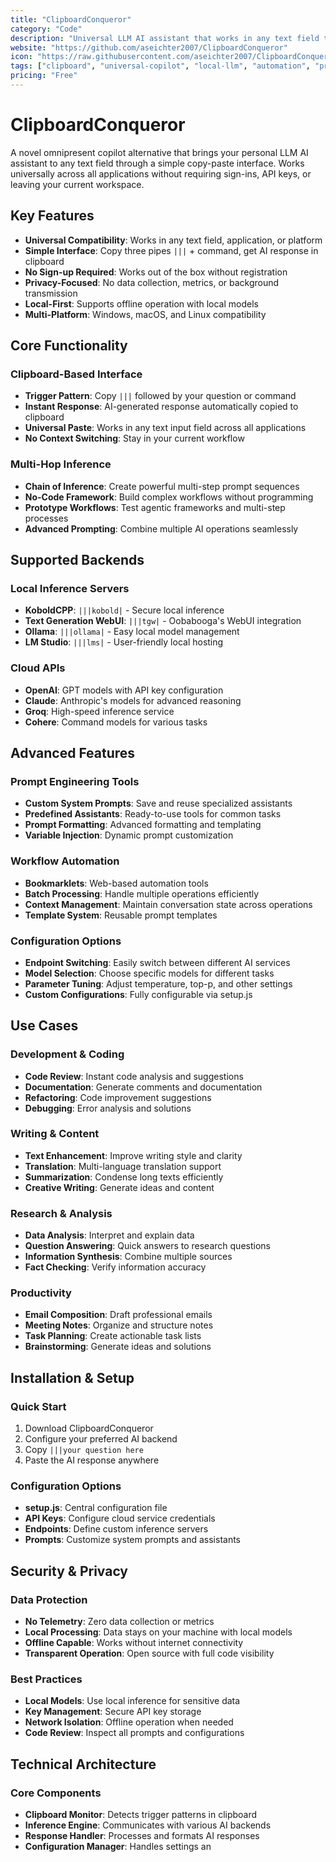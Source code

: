 ```yaml
---
title: "ClipboardConqueror"
category: "Code"
description: "Universal LLM AI assistant that works in any text field through clipboard-based copy-paste interface"
website: "https://github.com/aseichter2007/ClipboardConqueror"
icon: "https://raw.githubusercontent.com/aseichter2007/ClipboardConqueror/refs/heads/main/CCfinal.jpg"
tags: ["clipboard", "universal-copilot", "local-llm", "automation", "productivity"]
pricing: "Free"
---
```


# ClipboardConqueror

A novel omnipresent copilot alternative that brings your personal LLM AI assistant to any text field through a simple copy-paste interface. Works universally across all applications without requiring sign-ins, API keys, or leaving your current workspace.

## Key Features

- **Universal Compatibility**: Works in any text field, application, or platform
- **Simple Interface**: Copy three pipes `|||` + command, get AI response in clipboard
- **No Sign-up Required**: Works out of the box without registration
- **Privacy-Focused**: No data collection, metrics, or background transmission
- **Local-First**: Supports offline operation with local models
- **Multi-Platform**: Windows, macOS, and Linux compatibility

## Core Functionality

### Clipboard-Based Interface
- **Trigger Pattern**: Copy `|||` followed by your question or command
- **Instant Response**: AI-generated response automatically copied to clipboard
- **Universal Paste**: Works in any text input field across all applications
- **No Context Switching**: Stay in your current workflow

### Multi-Hop Inference
- **Chain of Inference**: Create powerful multi-step prompt sequences
- **No-Code Framework**: Build complex workflows without programming
- **Prototype Workflows**: Test agentic frameworks and multi-step processes
- **Advanced Prompting**: Combine multiple AI operations seamlessly

## Supported Backends

### Local Inference Servers
- **KoboldCPP**: `|||kobold|` - Secure local inference
- **Text Generation WebUI**: `|||tgw|` - Oobabooga's WebUI integration
- **Ollama**: `|||ollama|` - Easy local model management
- **LM Studio**: `|||lms|` - User-friendly local hosting

### Cloud APIs
- **OpenAI**: GPT models with API key configuration
- **Claude**: Anthropic's models for advanced reasoning
- **Groq**: High-speed inference service
- **Cohere**: Command models for various tasks

## Advanced Features

### Prompt Engineering Tools
- **Custom System Prompts**: Save and reuse specialized assistants
- **Predefined Assistants**: Ready-to-use tools for common tasks
- **Prompt Formatting**: Advanced formatting and templating
- **Variable Injection**: Dynamic prompt customization

### Workflow Automation
- **Bookmarklets**: Web-based automation tools
- **Batch Processing**: Handle multiple operations efficiently
- **Context Management**: Maintain conversation state across operations
- **Template System**: Reusable prompt templates

### Configuration Options
- **Endpoint Switching**: Easily switch between different AI services
- **Model Selection**: Choose specific models for different tasks
- **Parameter Tuning**: Adjust temperature, top-p, and other settings
- **Custom Configurations**: Fully configurable via setup.js

## Use Cases

### Development & Coding
- **Code Review**: Instant code analysis and suggestions
- **Documentation**: Generate comments and documentation
- **Refactoring**: Code improvement suggestions
- **Debugging**: Error analysis and solutions

### Writing & Content
- **Text Enhancement**: Improve writing style and clarity
- **Translation**: Multi-language translation support
- **Summarization**: Condense long texts efficiently
- **Creative Writing**: Generate ideas and content

### Research & Analysis
- **Data Analysis**: Interpret and explain data
- **Question Answering**: Quick answers to research questions
- **Information Synthesis**: Combine multiple sources
- **Fact Checking**: Verify information accuracy

### Productivity
- **Email Composition**: Draft professional emails
- **Meeting Notes**: Organize and structure notes
- **Task Planning**: Create actionable task lists
- **Brainstorming**: Generate ideas and solutions

## Installation & Setup

### Quick Start
1. Download ClipboardConqueror
2. Configure your preferred AI backend
3. Copy `|||your question here`
4. Paste the AI response anywhere

### Configuration Options
- **setup.js**: Central configuration file
- **API Keys**: Configure cloud service credentials
- **Endpoints**: Define custom inference servers
- **Prompts**: Customize system prompts and assistants

## Security & Privacy

### Data Protection
- **No Telemetry**: Zero data collection or metrics
- **Local Processing**: Data stays on your machine with local models
- **Offline Capable**: Works without internet connectivity
- **Transparent Operation**: Open source with full code visibility

### Best Practices
- **Local Models**: Use local inference for sensitive data
- **Key Management**: Secure API key storage
- **Network Isolation**: Offline operation when needed
- **Code Review**: Inspect all prompts and configurations

## Technical Architecture

### Core Components
- **Clipboard Monitor**: Detects trigger patterns in clipboard
- **Inference Engine**: Communicates with various AI backends
- **Response Handler**: Processes and formats AI responses
- **Configuration Manager**: Handles settings an
